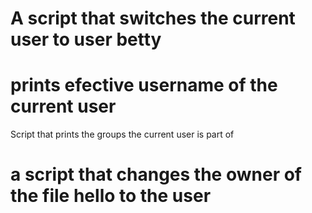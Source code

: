 # A script that switches the current user to user betty
# prints efective username of the current user
Script that prints the groups the current user is part of
# a script that changes the owner of the file hello to the user
